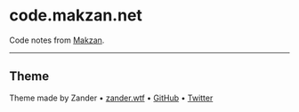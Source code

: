 # code.makzan.net

Code notes from [Makzan](https://makzan.net).


---

## Theme

Theme made by Zander • [zander.wtf](https://zander.wtf) • [GitHub](https://github.com/mrmartineau/) • [Twitter](https://twitter.com/mrmartineau/)
